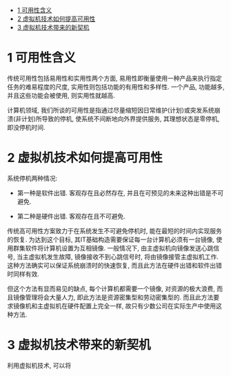 
<!-- @import "[TOC]" {cmd="toc" depthFrom=1 depthTo=6 orderedList=false} -->

<!-- code_chunk_output -->

* [1 可用性含义](#1-可用性含义)
* [2 虚拟机技术如何提高可用性](#2-虚拟机技术如何提高可用性)
* [3 虚拟机技术带来的新契机](#3-虚拟机技术带来的新契机)

<!-- /code_chunk_output -->

# 1 可用性含义

传统可用性包括易用性和实用性两个方面, 易用性即衡量使用一种产品来执行指定任务的难易程度的尺度, 实用性则包括功能的有用性和多样性. 一个产品, 功能越多, 并且这些功能会被使用, 则实用性就越高. 

计算机领域, 我们所谈的可用性是指通过尽量缩短因日常维护(计划)或突发系统崩溃(非计划)所导致的停机, 使系统不间断地向外界提供服务, 其理想状态是零停机, 即没停机时间.

# 2 虚拟机技术如何提高可用性

系统停机两种情况:

- 第一种是软件出错. 客观存在且必然存在, 并且在可预见的未来这种出错是不可避免. 

- 第二种是硬件出错. 客观存在且不可避免.

传统高可用性方案致力于在系统发生不可避免停机时, 能在最短的时间内实现服务的恢复. 为达到这个目标, 其IT基础构造需要保证每一台计算机必须有一台镜像, 使用群集软件将计算机设置为互相镜像. 一般情况下, 由主虚拟机向镜像发送心跳信号, 当主虚拟机发生故障, 镜像接收不到心跳信号时, 将由镜像接管主虚拟机工作. 这种方法确实可以保证系统崩溃时的快速恢复, 而且此方法在硬件出错和软件出错时同样有效. 

但这个方法有显而易见的缺点, 每个计算机都需要一个镜像, 对资源的极大浪费, 而且镜像管理将会大量人力, 即此方法是资源密集型和劳动密集型的. 而且此方法要求镜像机和主虚拟机在硬件配置上完全一样, 故只有少数公司在实际生产中使用这种方法.

# 3 虚拟机技术带来的新契机

利用虚拟机技术, 可以将